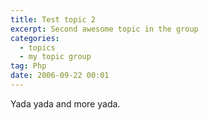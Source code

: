 ```yaml
---
title: Test topic 2
excerpt: Second awesome topic in the group
categories:
  - topics
  - my topic group
tag: Php  
date: 2006-09-22 00:01
---
```


Yada yada and more yada.
